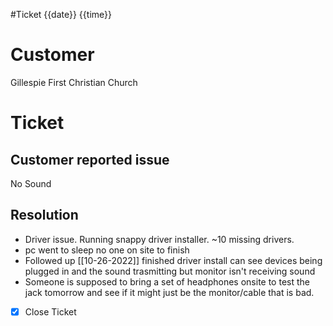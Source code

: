#Ticket 
{{date}}
{{time}}

# Customer

Gillespie First Christian Church

# Ticket


## Customer reported issue

No Sound

## Resolution

- Driver issue. Running snappy driver installer. ~10 missing drivers.
- pc went to sleep no one on site to finish
- Followed up [[10-26-2022]] finished driver install can see devices being plugged in and the sound trasmitting but monitor isn't receiving sound
- Someone is supposed to bring a set of headphones onsite to test the jack tomorrow and see if it might just be the monitor/cable that is bad.


- [x] Close Ticket